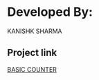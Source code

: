 # Developed By:

KANISHK SHARMA

## Project link

[BASIC COUNTER](https://effulgent-puppy-3e2aa6.netlify.app/)